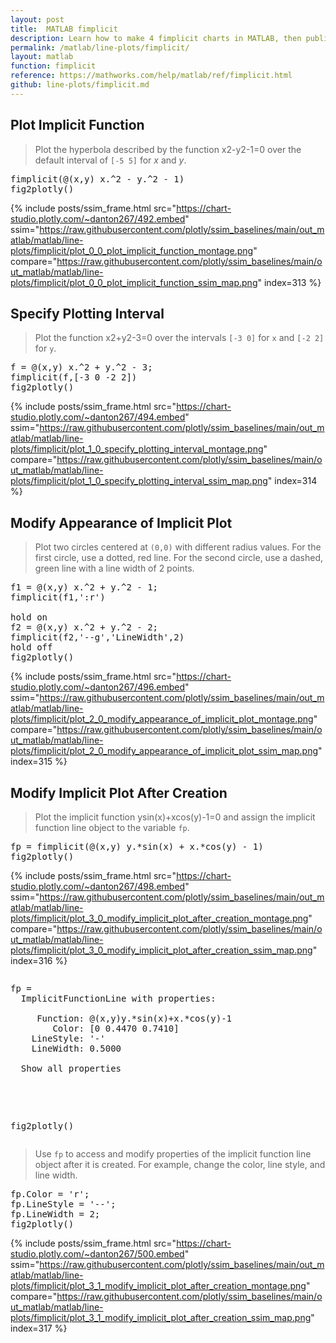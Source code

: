 ```yaml
---
layout: post
title:  MATLAB fimplicit
description: Learn how to make 4 fimplicit charts in MATLAB, then publish them to the Web with Plotly.
permalink: /matlab/line-plots/fimplicit/
layout: matlab
function: fimplicit
reference: https://mathworks.com/help/matlab/ref/fimplicit.html
github: line-plots/fimplicit.md
---
```


## Plot Implicit Function

> Plot the hyperbola described by the function x2-y2-1=0 over the default interval of `[-5 5]` for *x* and *y*.

<pre class="mcode">fimplicit(@(x,y) x.^2 - y.^2 - 1)
fig2plotly()</pre>
{% include posts/ssim_frame.html 
  src="https://chart-studio.plotly.com/~danton267/492.embed" 
  ssim="https://raw.githubusercontent.com/plotly/ssim_baselines/main/out_matlab/matlab/line-plots/fimplicit/plot_0_0_plot_implicit_function_montage.png" 
  compare="https://raw.githubusercontent.com/plotly/ssim_baselines/main/out_matlab/matlab/line-plots/fimplicit/plot_0_0_plot_implicit_function_ssim_map.png" 
  index=313
%}



<!--------------------- EXAMPLE BREAK ------------------------->

## Specify Plotting Interval

> Plot the function x2+y2-3=0 over the intervals `[-3 0]` for `x` and `[-2 2]` for `y`.

<pre class="mcode">f = @(x,y) x.^2 + y.^2 - 3;
fimplicit(f,[-3 0 -2 2])
fig2plotly()</pre>
{% include posts/ssim_frame.html 
  src="https://chart-studio.plotly.com/~danton267/494.embed" 
  ssim="https://raw.githubusercontent.com/plotly/ssim_baselines/main/out_matlab/matlab/line-plots/fimplicit/plot_1_0_specify_plotting_interval_montage.png" 
  compare="https://raw.githubusercontent.com/plotly/ssim_baselines/main/out_matlab/matlab/line-plots/fimplicit/plot_1_0_specify_plotting_interval_ssim_map.png" 
  index=314
%}



<!--------------------- EXAMPLE BREAK ------------------------->

## Modify Appearance of Implicit Plot

> Plot two circles centered at `(0,0)` with different radius values. For the first circle, use a dotted, red line. For the second circle, use a dashed, green line with a line width of 2 points.

<pre class="mcode">f1 = @(x,y) x.^2 + y.^2 - 1;
fimplicit(f1,':r')

hold on
f2 = @(x,y) x.^2 + y.^2 - 2;
fimplicit(f2,'--g','LineWidth',2)
hold off
fig2plotly()</pre>
{% include posts/ssim_frame.html 
  src="https://chart-studio.plotly.com/~danton267/496.embed" 
  ssim="https://raw.githubusercontent.com/plotly/ssim_baselines/main/out_matlab/matlab/line-plots/fimplicit/plot_2_0_modify_appearance_of_implicit_plot_montage.png" 
  compare="https://raw.githubusercontent.com/plotly/ssim_baselines/main/out_matlab/matlab/line-plots/fimplicit/plot_2_0_modify_appearance_of_implicit_plot_ssim_map.png" 
  index=315
%}



<!--------------------- EXAMPLE BREAK ------------------------->

## Modify Implicit Plot After Creation

> Plot the implicit function ysin(x)+xcos(y)-1=0 and assign the implicit function line object to the variable `fp`.

<pre class="mcode">fp = fimplicit(@(x,y) y.*sin(x) + x.*cos(y) - 1)
fig2plotly()</pre>
{% include posts/ssim_frame.html 
  src="https://chart-studio.plotly.com/~danton267/498.embed" 
  ssim="https://raw.githubusercontent.com/plotly/ssim_baselines/main/out_matlab/matlab/line-plots/fimplicit/plot_3_0_modify_implicit_plot_after_creation_montage.png" 
  compare="https://raw.githubusercontent.com/plotly/ssim_baselines/main/out_matlab/matlab/line-plots/fimplicit/plot_3_0_modify_implicit_plot_after_creation_ssim_map.png" 
  index=316
%}

<pre class="mcode"><div class="codeoutput"><pre>fp = 
  ImplicitFunctionLine with properties:

     Function: @(x,y)y.*sin(x)+x.*cos(y)-1
        Color: [0 0.4470 0.7410]
    LineStyle: '-'
    LineWidth: 0.5000

  Show all properties

</pre></div>
fig2plotly()</pre>
> Use `fp` to access and modify properties of the implicit function line object after it is created. For example, change the color, line style, and line width.

<pre class="mcode">fp.Color = 'r';
fp.LineStyle = '--';
fp.LineWidth = 2;
fig2plotly()</pre>
{% include posts/ssim_frame.html 
  src="https://chart-studio.plotly.com/~danton267/500.embed" 
  ssim="https://raw.githubusercontent.com/plotly/ssim_baselines/main/out_matlab/matlab/line-plots/fimplicit/plot_3_1_modify_implicit_plot_after_creation_montage.png" 
  compare="https://raw.githubusercontent.com/plotly/ssim_baselines/main/out_matlab/matlab/line-plots/fimplicit/plot_3_1_modify_implicit_plot_after_creation_ssim_map.png" 
  index=317
%}



<!--------------------- EXAMPLE BREAK ------------------------->

